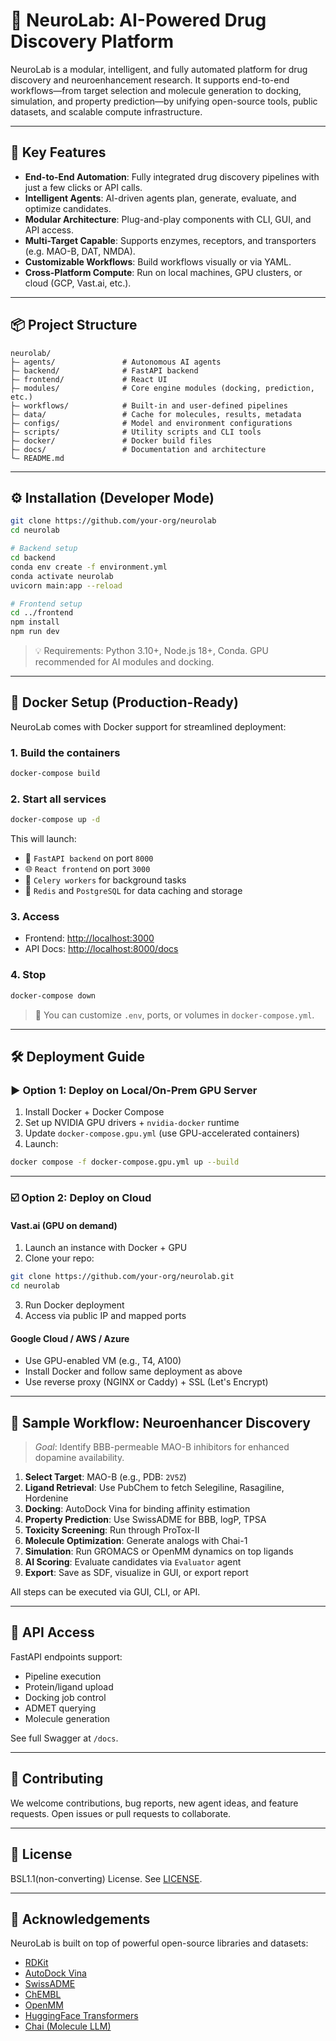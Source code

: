 # 🧠 NeuroLab: AI-Powered Drug Discovery Platform

NeuroLab is a modular, intelligent, and fully automated platform for drug discovery and neuroenhancement research. It supports end-to-end workflows—from target selection and molecule generation to docking, simulation, and property prediction—by unifying open-source tools, public datasets, and scalable compute infrastructure.

---

## 🚀 Key Features

* **End-to-End Automation**: Fully integrated drug discovery pipelines with just a few clicks or API calls.
* **Intelligent Agents**: AI-driven agents plan, generate, evaluate, and optimize candidates.
* **Modular Architecture**: Plug-and-play components with CLI, GUI, and API access.
* **Multi-Target Capable**: Supports enzymes, receptors, and transporters (e.g. MAO-B, DAT, NMDA).
* **Customizable Workflows**: Build workflows visually or via YAML.
* **Cross-Platform Compute**: Run on local machines, GPU clusters, or cloud (GCP, Vast.ai, etc.).

---

## 📦 Project Structure

```
neurolab/
├— agents/               # Autonomous AI agents
├— backend/              # FastAPI backend
├— frontend/             # React UI
├— modules/              # Core engine modules (docking, prediction, etc.)
├— workflows/            # Built-in and user-defined pipelines
├— data/                 # Cache for molecules, results, metadata
├— configs/              # Model and environment configurations
├— scripts/              # Utility scripts and CLI tools
├— docker/               # Docker build files
├— docs/                 # Documentation and architecture
└— README.md
```

---

## ⚙️ Installation (Developer Mode)

```bash
git clone https://github.com/your-org/neurolab
cd neurolab

# Backend setup
cd backend
conda env create -f environment.yml
conda activate neurolab
uvicorn main:app --reload

# Frontend setup
cd ../frontend
npm install
npm run dev
```

> 💡 Requirements: Python 3.10+, Node.js 18+, Conda. GPU recommended for AI modules and docking.

---

## 🐳 Docker Setup (Production-Ready)

NeuroLab comes with Docker support for streamlined deployment:

### 1. **Build the containers**

```bash
docker-compose build
```

### 2. **Start all services**

```bash
docker-compose up -d
```

This will launch:

* 🚀 `FastAPI backend` on port `8000`
* 🌐 `React frontend` on port `3000`
* 🧠 `Celery workers` for background tasks
* 🔋 `Redis` and `PostgreSQL` for data caching and storage

### 3. **Access**

* Frontend: [http://localhost:3000](http://localhost:3000)
* API Docs: [http://localhost:8000/docs](http://localhost:8000/docs)

### 4. **Stop**

```bash
docker-compose down
```

> 📁 You can customize `.env`, ports, or volumes in `docker-compose.yml`.

---

## 🛠️ Deployment Guide

### ▶️ Option 1: Deploy on Local/On-Prem GPU Server

1. Install Docker + Docker Compose
2. Set up NVIDIA GPU drivers + `nvidia-docker` runtime
3. Update `docker-compose.gpu.yml` (use GPU-accelerated containers)
4. Launch:

```bash
docker compose -f docker-compose.gpu.yml up --build
```

---

### ☑️ Option 2: Deploy on Cloud

#### **Vast.ai (GPU on demand)**

1. Launch an instance with Docker + GPU
2. Clone your repo:

```bash
git clone https://github.com/your-org/neurolab.git
cd neurolab
```

3. Run Docker deployment
4. Access via public IP and mapped ports

#### **Google Cloud / AWS / Azure**

* Use GPU-enabled VM (e.g., T4, A100)
* Install Docker and follow same deployment as above
* Use reverse proxy (NGINX or Caddy) + SSL (Let's Encrypt)

---

## 🔁 Sample Workflow: Neuroenhancer Discovery

> *Goal*: Identify BBB-permeable MAO-B inhibitors for enhanced dopamine availability.

1. **Select Target**: MAO-B (e.g., PDB: `2V5Z`)
2. **Ligand Retrieval**: Use PubChem to fetch Selegiline, Rasagiline, Hordenine
3. **Docking**: AutoDock Vina for binding affinity estimation
4. **Property Prediction**: Use SwissADME for BBB, logP, TPSA
5. **Toxicity Screening**: Run through ProTox-II
6. **Molecule Optimization**: Generate analogs with Chai-1
7. **Simulation**: Run GROMACS or OpenMM dynamics on top ligands
8. **AI Scoring**: Evaluate candidates via `Evaluator` agent
9. **Export**: Save as SDF, visualize in GUI, or export report

All steps can be executed via GUI, CLI, or API.

---

## 📱 API Access

FastAPI endpoints support:

* Pipeline execution
* Protein/ligand upload
* Docking job control
* ADMET querying
* Molecule generation

See full Swagger at `/docs`.

---

## 🤝 Contributing

We welcome contributions, bug reports, new agent ideas, and feature requests. Open issues or pull requests to collaborate.

---

## 📜 License

BSL1.1(non-converting) License. See [LICENSE](LICENSE).

---

## 🙏 Acknowledgements

NeuroLab is built on top of powerful open-source libraries and datasets:

* [RDKit](https://www.rdkit.org/)
* [AutoDock Vina](http://vina.scripps.edu/)
* [SwissADME](http://www.swissadme.ch/)
* [ChEMBL](https://www.ebi.ac.uk/chembl/)
* [OpenMM](https://openmm.org/)
* [HuggingFace Transformers](https://huggingface.co/)
* [Chai (Molecule LLM)](https://chai-research.com/)
